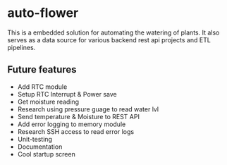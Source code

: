 # auto-flower

This is a embedded solution for automating the watering of plants.
It also serves as a data source for various backend rest api projects and ETL pipelines.

## Future features

* Add RTC module
* Setup RTC Interrupt & Power save
* Get moisture reading
* Research using pressure guage to read water lvl
* Send temperature & Moisture to REST API
* Add error logging to memory module
* Research SSH access to read error logs
* Unit-testing
* Documentation
* Cool startup screen

